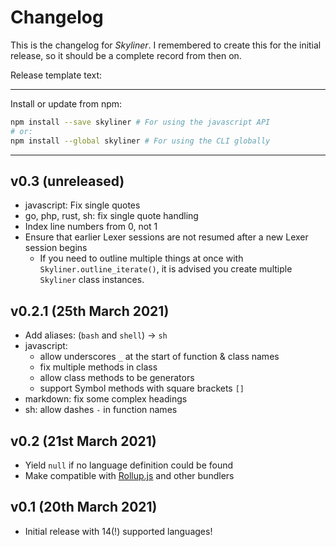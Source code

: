 # Changelog
This is the changelog for _Skyliner_. I remembered to create this for the initial release, so it should be a complete record from then on.

Release template text:

-----

Install or update from npm:

```bash
npm install --save skyliner # For using the javascript API
# or:
npm install --global skyliner # For using the CLI globally
```

-----


## v0.3 (unreleased)
 - javascript: Fix single quotes
 - go, php, rust, sh: fix single quote handling
 - Index line numbers from 0, not 1
 - Ensure that earlier Lexer sessions are not resumed after a new Lexer session begins
     - If you need to outline multiple things at once with `Skyliner.outline_iterate()`, it is advised you create multiple `Skyliner` class instances.


## v0.2.1 (25th March 2021)
 - Add aliases: (`bash` and `shell`) → `sh`
 - javascript:
     - allow underscores `_` at the start of function & class names
     - fix multiple methods in class
     - allow class methods to be generators
     - support Symbol methods with square brackets `[]`
 - markdown: fix some complex headings
 - sh: allow dashes `-` in function names


## v0.2 (21st March 2021)
 - Yield `null` if no language definition could be found
 - Make compatible with [Rollup.js](https://https://rollupjs.org/guide/en/) and other bundlers


## v0.1 (20th March 2021)
 - Initial release with 14(!) supported languages!
